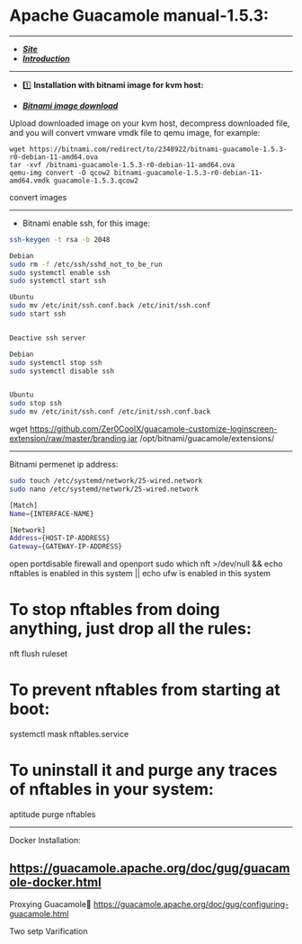  # Apache Guacamole manual-1.5.3:
 ----
- ___[Site](https://guacamole.apache.org/)___
- ___[Introduction](https://guacamole.apache.org/doc/gug/introduction.html#what-is-guacamole)___

----

- 1️⃣ **Installation with bitnami image for kvm host:**

- ___[Bitnami image download](https://bitnami.com/redirect/to/2348922/bitnami-guacamole-1.5.3-r0-debian-11-amd64.ova)___

Upload downloaded image on your kvm host, decompress downloaded file, and you will convert vmware vmdk file to qemu image, for example:
```
wget https://bitnami.com/redirect/to/2348922/bitnami-guacamole-1.5.3-r0-debian-11-amd64.ova
tar -xvf /bitnami-guacamole-1.5.3-r0-debian-11-amd64.ova
qemu-img convert -O qcow2 bitnami-guacamole-1.5.3-r0-debian-11-amd64.vmdk guacamole-1.5.3.qcow2

```


convert images


----

- Bitnami enable ssh, for this image:
```bash
ssh-keygen -t rsa -b 2048

Debian
sudo rm -f /etc/ssh/sshd_not_to_be_run
sudo systemctl enable ssh
sudo systemctl start ssh

Ubuntu
sudo mv /etc/init/ssh.conf.back /etc/init/ssh.conf
sudo start ssh


Deactive ssh server

Debian
sudo systemctl stop ssh
sudo systemctl disable ssh


Ubuntu
sudo stop ssh
sudo mv /etc/init/ssh.conf /etc/init/ssh.conf.back
```


wget https://github.com/Zer0CoolX/guacamole-customize-loginscreen-extension/raw/master/branding.jar 
/opt/bitnami/guacamole/extensions/

----

Bitnami permenet ip address:
```bash
sudo touch /etc/systemd/network/25-wired.network
sudo nano /etc/systemd/network/25-wired.network

[Match]
Name={INTERFACE-NAME} 

[Network]
Address={HOST-IP-ADDRESS}
Gateway={GATEWAY-IP-ADDRESS}

```


open portdisable firewall and openport
sudo which nft >/dev/null && echo nftables is enabled in this system || echo ufw is enabled in this system

# To stop nftables from doing anything, just drop all the rules:
nft flush ruleset

# To prevent nftables from starting at boot:
systemctl mask nftables.service

# To uninstall it and purge any traces of nftables in your system:
aptitude purge nftables

----
Docker Installation:

https://guacamole.apache.org/doc/gug/guacamole-docker.html
----


Proxying Guacamole
https://guacamole.apache.org/doc/gug/configuring-guacamole.html


Two setp Varification













